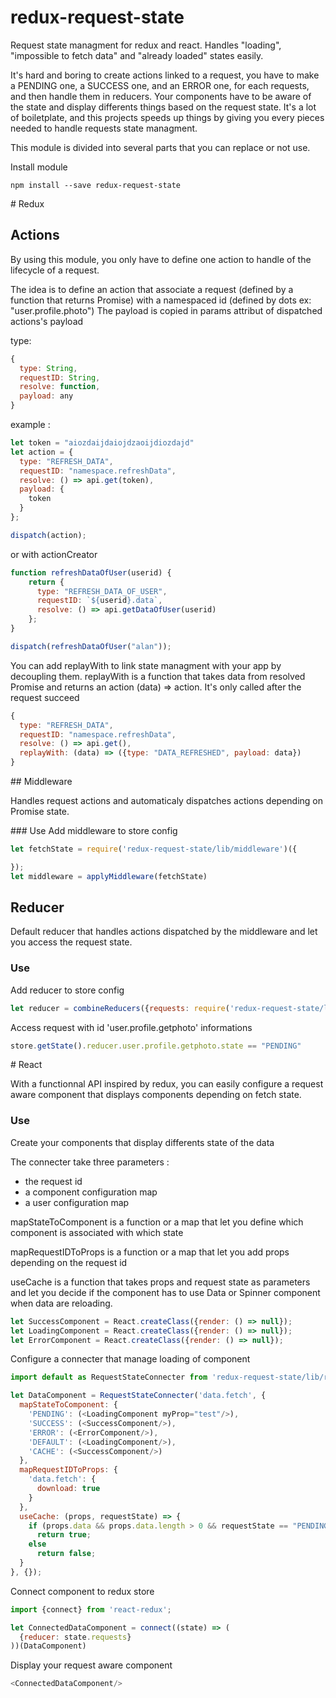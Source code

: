 # redux-request-state

Request state managment for redux and react. Handles "loading", "impossible to fetch data" and "already loaded" states easily.

It's hard and boring to create actions linked to a request,
you have to make a PENDING one, a SUCCESS one, and an ERROR one,
for each requests, and then handle them in reducers.
Your components have to be aware of the state and display differents things based on the request state.
It's a lot of boiletplate, and this projects speeds up things by giving you every pieces needed to handle requests state managment.

This module is divided into several parts that you can replace or not use.

Install module
```shell
npm install --save redux-request-state
```
# Redux

## Actions

By using this module, you only have to define one action to handle of the lifecycle of a request.

The idea is to define an action that associate a request (defined by a function that returns Promise) with a namespaced id (defined by dots ex: "user.profile.photo")
The payload is copied in params attribut of dispatched actions's payload

type:
```javascript
{
  type: String,
  requestID: String,
  resolve: function,
  payload: any
}
```

example :
```javascript
let token = "aiozdaijdaiojdzaoijdiozdajd"
let action = {
  type: "REFRESH_DATA",
  requestID: "namespace.refreshData",
  resolve: () => api.get(token),
  payload: {
    token
  }
};

dispatch(action);
```

or with actionCreator

```javascript
function refreshDataOfUser(userid) {
    return {
      type: "REFRESH_DATA_OF_USER",
      requestID: `${userid}.data`,
      resolve: () => api.getDataOfUser(userid)
    };
}

dispatch(refreshDataOfUser("alan"));
```

You can add replayWith to link state managment with your app by decoupling them.
replayWith is a function that takes data from resolved Promise and returns an action (data) => action.
It's only called after the request succeed

```javascript
{
  type: "REFRESH_DATA",
  requestID: "namespace.refreshData",
  resolve: () => api.get(),
  replayWith: (data) => ({type: "DATA_REFRESHED", payload: data})
}
```

## Middleware

Handles request actions and automaticaly dispatches actions depending on Promise state.

### Use
Add middleware to store config
```javascript
let fetchState = require('redux-request-state/lib/middleware')({

});
let middleware = applyMiddleware(fetchState)
```
## Reducer

Default reducer that handles actions dispatched by the middleware and let you access the request state.

### Use
Add reducer to store config
```javascript
let reducer = combineReducers({requests: require('redux-request-state/lib/reducer')});
```

Access request with id 'user.profile.getphoto' informations
```javascript
store.getState().reducer.user.profile.getphoto.state == "PENDING"
```

# React

With a functionnal API inspired by redux, you can easily configure a request aware component that displays components depending on fetch state.

### Use

Create your components that display differents state of the data

The connecter take three parameters :
  - the request id
  - a component configuration map
  - a user configuration map

mapStateToComponent is a function or a map that let you define which component is associated with which state

mapRequestIDToProps is a function or a map that let you add props depending on the request id

useCache is a function that takes props and request state as parameters and let you decide if the component has to use Data or Spinner component when data are reloading.
```javascript
let SuccessComponent = React.createClass({render: () => null});
let LoadingComponent = React.createClass({render: () => null});
let ErrorComponent = React.createClass({render: () => null});
```

Configure a connecter that manage loading of component
```javascript
import default as RequestStateConnecter from 'redux-request-state/lib/react';

let DataComponent = RequestStateConnecter('data.fetch', {
  mapStateToComponent: {
    'PENDING': (<LoadingComponent myProp="test"/>),
    'SUCCESS': (<SuccessComponent/>),
    'ERROR': (<ErrorComponent/>),
    'DEFAULT': (<LoadingComponent/>),
    'CACHE': (<SuccessComponent/>)
  },
  mapRequestIDToProps: {
    'data.fetch': {
      download: true
    }
  },
  useCache: (props, requestState) => {
    if (props.data && props.data.length > 0 && requestState == "PENDING")
      return true;
    else
      return false;
  }
}, {});
```

Connect component to redux store
```javascript
import {connect} from 'react-redux';

let ConnectedDataComponent = connect((state) => (
  {reducer: state.requests}
))(DataComponent)
```

Display your request aware component
```javascript
<ConnectedDataComponent/>
```

